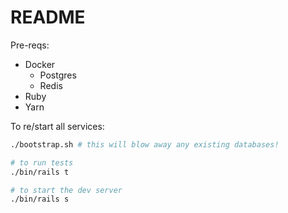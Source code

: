 # README

Pre-reqs:

- Docker
  - Postgres
  - Redis
- Ruby
- Yarn

To re/start all services:

```bash
./bootstrap.sh # this will blow away any existing databases!

# to run tests
./bin/rails t

# to start the dev server
./bin/rails s
```
